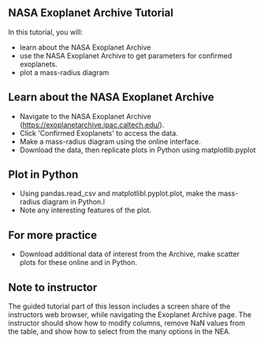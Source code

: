 ## NASA Exoplanet Archive Tutorial

In this tutorial, you will:
- learn about the NASA Exoplanet Archive
- use the NASA Exoplanet Archive to get parameters for confirmed exoplanets.
- plot a mass-radius diagram

## Learn about the NASA Exoplanet Archive
- Navigate to the NASA Exoplanet Archive (https://exoplanetarchive.ipac.caltech.edu/).
- Click 'Confirmed Exoplanets' to access the data.
- Make a mass-radius diagram using the online interface.
- Download the data, then replicate plots in Python using matplotlib.pyplot

## Plot in Python
- Using pandas.read_csv and matplotlibl.pyplot.plot, make the mass-radius diagram in Python.l
- Note any interesting features of the plot.

## For more practice
- Download additional data of interest from the Archive, make scatter plots for these online and in Python.

## Note to instructor 
The guided tutorial part of this lesson includes a screen share of the instructors web browser, 
while navigating the Exoplanet Archive page. The instructor should show how to modify columns,
remove NaN values from the table, and show how to select from the many options in the NEA.
